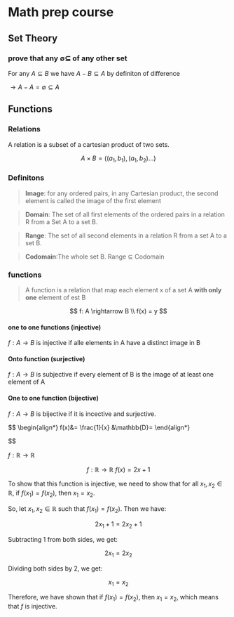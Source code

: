 # Math prep course


## Set Theory

### prove that any $\emptyset \subseteq$ of any other set

For any $A \subseteq B$ we have $A-B\subseteq A$ by definiton of difference 

$\rightarrow A-A=\emptyset \subseteq A$

## Functions

### Relations

A relation is a subset of a cartesian product of two sets.

$$
A\times B=((a_1, b_1), (a_1, b_2)...)
$$

### Definitons

> **Image**: for any ordered pairs, in any Cartesian product, the second element is called the image of the first element

> **Domain**: The set of all first elements of the ordered pairs in a relation R from a Set A to a set B.

> **Range**: The set of all second elements in a relation R from a set A to a set B.

> **Codomain**:The whole set B. Range $\subseteq$ Codomain

### functions

> A function is a relation that map each element x of a set A **with only one** element of est B

$$
f: A \rightarrow B \\
f(x) = y
$$

<!-- define injective one to one functions -->

#### one to one functions (injective)
$f: A \rightarrow B$ is injective if alle elements in A have a distinct image in B

#### Onto function (surjective)

$f: A \rightarrow B$ is subjective if every element of B is the image of at least one element of A

#### One to one function (bijective)

$f: A \rightarrow B$ is bijective if it is incective and surjective.


$$
\begin{align*}
    f(x)&= \frac{1}{x}  &\mathbb{D}=
\end{align*}

$$

$f: \mathbb{R} \rightarrow \mathbb{R}$

$$ f: \mathbb{R} \rightarrow \mathbb{R} \ f(x) = 2x + 1 $$

To show that this function is injective, we need to show that for all $x_1, x_2 \in \mathbb{R}$, if $f(x_1) = f(x_2)$, then $x_1 = x_2$.

So, let $x_1, x_2 \in \mathbb{R}$ such that $f(x_1) = f(x_2)$. Then we have:

$$ 2x_1 + 1 = 2x_2 + 1 $$

Subtracting $1$ from both sides, we get:

$$ 2x_1 = 2x_2 $$

Dividing both sides by $2$, we get:

$$ x_1 = x_2 $$

Therefore, we have shown that if $f(x_1) = f(x_2)$, then $x_1 = x_2$, which means that $f$ is injective.